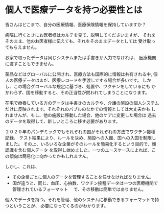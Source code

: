 # 個人で医療データを持つ必要性とは

皆さんはどこまで、自分の医療情報、医療保険情報を保持していますか？


病院に行くときにお医者様はカルテを見て、説明してくださいますが、
それをそのまま、他のお医者様に伝えても、それをそのままデータとしては
受け取ってもらえません。


お家で取ったデータは同じシステムまたは手書きか入力でなければ、
医療機関に渡すこともできません。



薬品などはグローバルに公開され、医療方法も国際的に情報は共有される中,
個人の医療データはまだ、医療レコードを手渡しでする場合が多いです。
しかし、この場合グローバルな規定に基づき、処置や、ワクチンをしているにも
かかわらず、国を移動すると、その正当性が問われてしまうことになります。

在宅で療養している方のデータは手書きのカルテや、介護の施設の個人システム
だけに反映されます。それぞれのバブルのなかでの情報としては大丈夫かも
しれませんが、もし、他の施設に移動した場合、他のケアに変更した場合は
過去のデータを取得して、新しいところに移す必要があります。


２０２０年のパンデミックでもそれぞれの国がそれぞれの方法でワクチン接種記録、
テスト結果により、ルールを決め、施設への入館、国への入国を制限しました。
その上、いろいろな企業がそのルールを簡易化するという目的で、顔認識を含む個人データ
を取得し始めました。一つのユースケースによれば、この傾向は簡易化に向かったかもしれません。

しかし、これは、

- その企業ごとに個人のデータを管理することを任せなければなりません。
- 国が違うと、同じ、血圧、心拍数、ワクチン接種データは一つの医療機関で管理されているフォーマット
　で、その移動は簡単ではありません。
 
 個人でデータを持つ。それを管理、他のシステムに移動できるフォーマットで持つということが、
 必要になってくるのがわかります。
 
 
